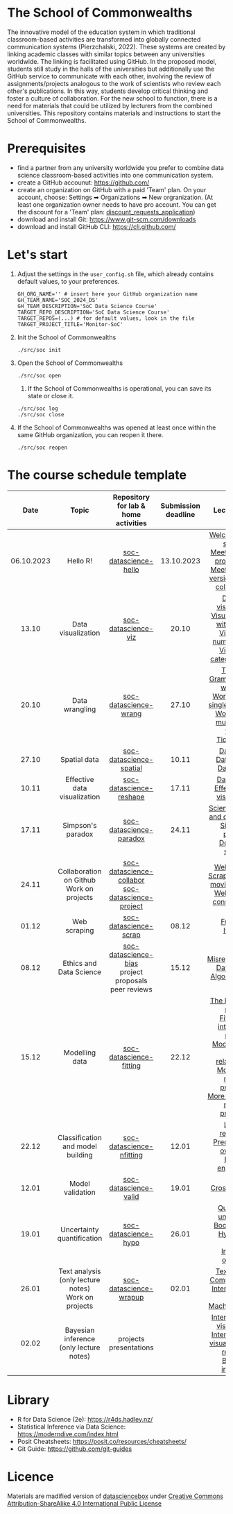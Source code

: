 
# The School of Commonwealths

The innovative model of the education system in which traditional
classroom-based activities are transformed into globally connected communication
systems (Pierzchalski, 2022). These systems are created by linking academic
classes with similar topics between any universities worldwide. The linking is
facilitated using GitHub. In the proposed model, students still study in the
halls of the universities but additionally use the GitHub service to communicate
with each other, involving the review of assignments/projects analogous to the
work of scientists who review each other's publications. In this way, students
develop critical thinking and foster a culture of collaboration. For the new
school to function, there is a need for materials that could be utilized by
lecturers from the combined universities. This repository contains materials and
instructions to start the School of Commonwealths.

# Prerequisites

- find a partner from any university worldwide you prefer to combine data
  science classroom-based activities into one communication system.
- create a GitHub accounut: https://github.com/
- create an organization on GitHub with a paid 'Team' plan. On your account,
  choose: Settings ➡ Organizations ➡ New orgranization. (At least one
  organization owner needs to have pro account. You can get the discount for a
  'Team' plan:
  [discount_requests_application](https://education.github.com/discount_requests/application))
- download and install Git: https://www.git-scm.com/downloads
- download and install GitHub CLI: https://cli.github.com/

# Let's start

1. Adjust the settings in the `user_config.sh` file, which already contains
   default values, to your preferences.
   ```shell
   GH_ORG_NAME='' # insert here your GitHub organization name
   GH_TEAM_NAME='SOC_2024_DS'
   GH_TEAM_DESCRIPTION='SoC Data Science Course'
   TARGET_REPO_DESCRIPTION='SoC Data Science Course'
   TARGET_REPOS=(...) # for default values, look in the file
   TARGET_PROJECT_TITLE='Monitor-SoC'
   ```

2. Init the School of Commonwealths
   ```shell
   ./src/soc init
   ```

3. Open the School of Commonwealths
   ```shell
   ./src/soc open
   ```

	1. If the School of Commonwealths is operational, you can save its state or close it. 
	```shell
	./src/soc log
	./src/soc close
	```

4. If the School of Commonwealths was opened at least once within the same GitHub organization, you can reopen it there.
   ```shell
   ./src/soc reopen
   ```

# The course schedule template

|Date | Topic | Repository for lab & home activities | Submission deadline | Lecture notes|
|:---------------:|:----------------------:|:------------------:|:-------------------------:|:-----:|
|06.10.2023       | Hello R!         | [soc-datascience-hello](https://github.com/pierzcham/soc-datascience-hello)        | 13.10.2023 | [Welcome to data science!](./slides/u1-d01-welcome/u1-d01-welcome.Rmd) <br> [Meet the toolkit: programming](./slides/u1-d02-toolkit-r/u1-d02-toolkit-r.Rmd) <br> [Meet the toolkit: version control & collaboration](./slides/u1-d03-toolkit-git/u1-d03-toolkit-git.Rmd)|
|13.10       | Data visualization        | [soc-datascience-viz](https://github.com/pierzcham/soc-datascience-viz)   | 20.10 | [Data and visualisation](./slides/u2-d01-data-viz/u2-d01-data-viz.Rmd) <br> [Visualising data with ggplot2](./slides/u2-d02-ggplot2/u2-d02-ggplot2.Rmd) <br> [Visualising numerical data](./slides/u2-d03-viz-num/u2-d03-viz-num.Rmd) <br> [Visualising categorical data](./slides/u2-d04-viz-cat/u2-d04-viz-cat.Rmd)|
|20.10       | Data wrangling       | [soc-datascience-wrang](https://github.com/pierzcham/soc-datascience-wrang)   | 27.10 | [Tidy data](./slides/u2-d05-tidy-data/u2-d05-tidy-data.Rmd) <br> [Grammar of data wrangling](./slides/u2-d06-grammar-wrangle/u2-d06-grammar-wrangle.Rmd) <br> [Working with a single data frame](./slides/u2-d07-single-df/u2-d07-single-df.Rmd) <br> [Working with multiple data frames](./slides/u2-d08-multi-df/u2-d08-multi-df.Rmd) <br> [Tidying data](./slides/u2-d09-tidying/u2-d09-tidying.Rmd)|
|27.10       | Spatial data         | [soc-datascience-spatial](https://github.com/pierzcham/soc-datascience-spatial) | 10.11 | [Data types](./slides/u2-d10-data-types/u2-d10-data-types.Rmd) <br> [Data classes](./slides/u2-d11-data-classes/u2-d11-data-classes.Rmd) <br> [Data import](./slides/u2-d12-data-import/u2-d12-data-import.Rmd)|
|10.11       | Effective data visualization          | [soc-datascience-reshape](https://github.com/pierzcham/soc-datascience-reshape) | 17.11 | [Data recode](./slides/u2-d13-data-recode/u2-d13-data-recode.Rmd) <br> [Effective data visualization](./slides/u2-d14-effective-dataviz/u2-d14-effective-dataviz.Rmd)|
|17.11       | Simpson's paradox          |    [soc-datascience-paradox](https://github.com/pierzcham/soc-datascience-paradox)  | 24.11 | [Scientific studies and confounding](./slides/u2-d15-studies-confounding/u2-d15-studies-confounding.Rmd) <br> [Simpson’s paradox](./slides/u2-d16-simpsons-paradox/u2-d16-simpsons-paradox.Rmd) <br> [Doing data science](./slides/u2-d17-doing-data-science/u2-d17-doing-data-science.Rmd)|
|24.11       | Collaboration on Github<br> Work on projects          | [soc-datascience-collabor](https://github.com/pierzcham/soc-datascience-collabor) <br> [soc-datascience-project](https://github.com/pierzcham/soc-datascience-project) | | [Web scraping](./slides/u2-d18-web-scrape/u2-d18-web-scrape.Rmd) <br> [Scraping top 250 movies on IMDB](./slides/u2-d19-top-250-imdb/u2-d19-top-250-imdb.Rmd) <br> [Web scraping considerations](./slides/u2-d20-considerations/u2-d20-considerations.Rmd)|
|01.12       | Web scraping         |     [soc-datascience-scrap](https://github.com/pierzcham/soc-datascience-scrap)  | 08.12 | [Functions](./slides/u2-d21-functions/u2-d21-functions.Rmd) <br> [Iteration](./slides/u2-d22-iteration/u2-d22-iteration.Rmd)|
|08.12       | Ethics and Data Science          |    [soc-datascience-bias](https://github.com/pierzcham/soc-datascience-bias) <br>  project proposals peer reviews | 15.12 | [Misrepresentation](./slides/u3-d01-misrepresentation/u3-d01-misrepresentation.Rmd) <br> [Data privacy](./slides/u3-d02-privacy/u3-d02-privacy.Rmd) <br> [Algorithmic bias](./slides/u3-d03-algorithmic-bias/u3-d03-algorithmic-bias.Rmd)|
|15.12       | Modelling data         |    [soc-datascience-fitting](https://github.com/pierzcham/soc-datascience-fitting)  | 22.12 | [The language of models](./slides/u4-d01-language-of-models/u4-d01-language-of-models.Rmd) <br> [Fitting and interpreting models](./slides/u4-d02-fitting-interpreting-models/u4-d02-fitting-interpreting-models.Rmd) <br> [Modeling non-linear relationships](./slides/u4-d03-modeling-nonlinear-relationships/u4-d03-modeling-nonlinear-relationships.Rmd) <br> [Models with multiple predictors](./slides/u4-d04-model-multiple-predictors/u4-d04-model-multiple-predictors.Rmd) <br> [More models with multiple predictors](./slides/u4-d05-more-model-multiple-predictors/u4-d05-more-model-multiple-predictors.Rmd)|
|22.12       | Classification and model building         |     [soc-datascience-nfitting](https://github.com/pierzcham/soc-datascience-nfitting) | 12.01 | [Logistic regression](./slides/u4-d06-logistic-reg/u4-d06-logistic-reg.Rmd) <br> [Prediction and overfitting](./slides/u4-d07-prediction-overfitting/u4-d07-prediction-overfitting.Rmd) <br> [Feature engineering](./slides/u4-d08-feature-engineering/u4-d08-feature-engineering.Rmd)|
|12.01       | Model validation          |   [soc-datascience-valid](https://github.com/pierzcham/soc-datascience-valid)   | 19.01 | [Cross validation](./slides/u4-d09-cross-validation/u4-d09-cross-validation.Rmd)|
|19.01       | Uncertainty quantification         |     [soc-datascience-hypo](https://github.com/pierzcham/soc-datascience-hypo)   | 26.01 | [Quantifying uncertainty](./slides/u4-d10-quantify-uncertainty/u4-d10-quantify-uncertainty.Rmd) <br> [Bootstrapping](./slides/u4-d11-bootstrap/u4-d11-bootstrap.Rmd) <br> [Hypothesis testing](./slides/u4-d12-hypothesis-testing/u4-d12-hypothesis-testing.Rmd) <br> [Inference overview](./slides/u4-d13-inference-overview/u4-d13-inference-overview.Rmd)|
|26.01       | Text analysis (only lecture notes)  <br> Work on projects      |     [soc-datascience-wrapup](https://github.com/pierzcham/soc-datascience-wrapup)| 02.01| [Text analysis](./slides/u5-d01-text-analysis/u5-d01-text-analysis.Rmd) <br> [Comparing texts](./slides/u5-d02-comparing-texts/u5-d02-comparing-texts.Rmd) <br> [Interactive web apps](./slides/u5-d03-interactive-web-app/u5-d03-interactive-web-app.Rmd) <br> [Machine learning](./slides/u5-d04-machine-learning/u5-d04-machine-learning.Rmd)|
|02.02       | Bayesian inference (only lecture notes)   |     projects presentations |    | [Interactive data visualization](./slides/u5-d05-shiny-1/u5-d05-shiny-1.pdf) <br> [Interactive data visualization and reporting](./slides/u5-d06-shiny-2/u5-d06-shiny-2.pdf) <br> [Bayesian inference](./slides/u5-d07-bayes-inf/u5-d07-bayes-inf.Rmd)|

# Library

- R for Data Science (2e): https://r4ds.hadley.nz/
- Statistical Inference via Data Science: https://moderndive.com/index.html
- Posit Cheatsheets: https://posit.co/resources/cheatsheets/
- Git Guide: https://github.com/git-guides

# Licence

Materials are madified version of [datasciencebox](https://github.com/tidyverse/datascience-box) under [Creative Commons Attribution-ShareAlike 4.0
International Public License](https://creativecommons.org/licenses/by-sa/4.0/)
